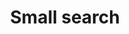 ---
layout: pattern
categories: [patterns, search]
title: Small search
type: [detail-page]
permalink: /patterns/search/small-search/
variations: true
overview: Lorem ipsum dolor sit amet, consectetur adipiscing elit, sed do eiusmod tempor incididunt ut labore et dolore magna aliqua. Interdum velit euismod in pellentesque. 
description: |
    
usa-link: "https://designsystem.digital.gov/components/search/"
specification: |
search: Search
### search button text
search-type: 
### search bar type options: big, small
#spec:

### Paths to view design and code... 
## designimg: can be used to show an image of the design until a coded version can be created. The htmlpath & csspath should be located in the pattens folder. Read more about creating coded components in /docs/creating-patterns 
# designimg: 
htmlpath: patterns/search/search-small.md
csspath: patterns/search/index.scss
---